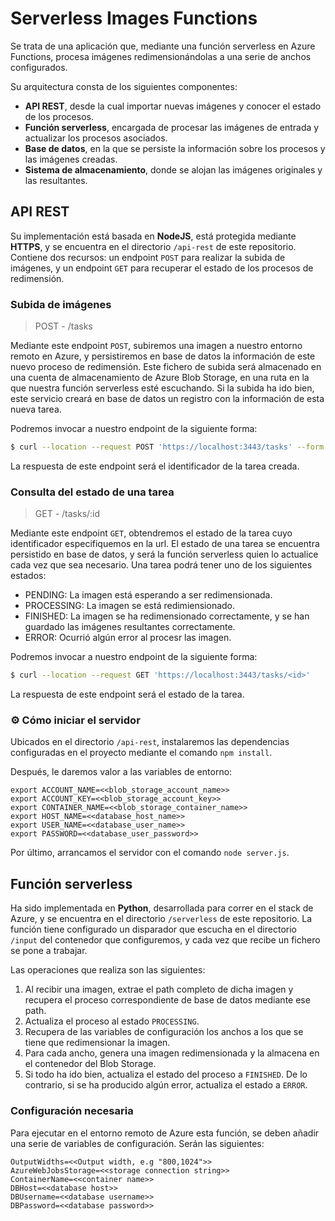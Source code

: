 # Serverless Images Functions

Se trata de una aplicación que, mediante una función serverless en Azure Functions, procesa imágenes redimensionándolas a una serie de anchos configurados.

Su arquitectura consta de los siguientes componentes:

- **API REST**, desde la cual importar nuevas imágenes y conocer el estado de los procesos.
- **Función serverless**, encargada de procesar las imágenes de entrada y actualizar los procesos asociados.
- **Base de datos**, en la que se persiste la información sobre los procesos y las imágenes creadas.
- **Sistema de almacenamiento**, donde se alojan las imágenes originales y las resultantes.

## API REST

Su implementación está basada en **NodeJS**, está protegida mediante **HTTPS**, y se encuentra en el directorio `/api-rest` de este repositorio. 
Contiene dos recursos: un endpoint `POST` para realizar la subida de imágenes, y un endpoint `GET` para recuperar el estado de los procesos de redimensión.

### Subida de imágenes

> POST - /tasks

Mediante este endpoint `POST`, subiremos una imagen a nuestro entorno remoto en Azure, y persistiremos en base de datos la información de este nuevo proceso de redimensión.
Este fichero de subida será almacenado en una cuenta de almacenamiento de Azure Blob Storage, en una ruta en la que nuestra función serverless esté escuchando.
Si la subida ha ido bien, este servicio creará en base de datos un registro con la información de esta nueva tarea.

Podremos invocar a nuestro endpoint de la siguiente forma:

```bash
$ curl --location --request POST 'https://localhost:3443/tasks' --form 'image=@"/home/path/<image_path>"'
```

La respuesta de este endpoint será el identificador de la tarea creada.

### Consulta del estado de una tarea

> GET - /tasks/:id

Mediante este endpoint `GET`, obtendremos el estado de la tarea cuyo identificador especifiquemos en la url. El estado de una tarea se encuentra persistido en base de datos, y será la función serverless quien lo actualice cada vez que sea necesario.
Una tarea podrá tener uno de los siguientes estados:

- PENDING: La imagen está esperando a ser redimensionada.
- PROCESSING: La imagen se está redimiensionado.
- FINISHED: La imagen se ha redimensionado correctamente, y se han guardado las imágenes resultantes correctamente.
- ERROR: Ocurrió algún error al procesr las imagen.

Podremos invocar a nuestro endpoint de la siguiente forma:

```bash
$ curl --location --request GET 'https://localhost:3443/tasks/<id>'
```

La respuesta de este endpoint será el estado de la tarea.

### :gear: Cómo iniciar el servidor

Ubicados en el directorio `/api-rest`, instalaremos las dependencias configuradas en el proyecto mediante el comando `npm install`.

Después, le daremos valor a las variables de entorno:
```
export ACCOUNT_NAME=<<blob_storage_account_name>>
export ACCOUNT_KEY=<<blob_storage_account_key>>
export CONTAINER_NAME=<<blob_storage_container_name>>
export HOST_NAME=<<database_host_name>>
export USER_NAME=<<database_user_name>>
export PASSWORD=<<database_user_password>>
```

Por último, arrancamos el servidor con el comando `node server.js`.

## Función serverless

Ha sido implementada en **Python**, desarrollada para correr en el stack de Azure, y se encuentra en el directorio `/serverless` de este repositorio. La función tiene configurado un disparador que escucha en el directorio `/input` del contenedor que configuremos, y cada vez que recibe un fichero se pone a trabajar.

Las operaciones que realiza son las siguientes:

1. Al recibir una imagen, extrae el path completo de dicha imagen y recupera el proceso correspondiente de base de datos mediante ese path.
2. Actualiza el proceso al estado `PROCESSING`.
3. Recupera de las variables de configuración los anchos a los que se tiene que redimensionar la imagen.
4. Para cada ancho, genera una imagen redimensionada y la almacena en el contenedor del Blob Storage.
5. Si todo ha ido bien, actualiza el estado del proceso a `FINISHED`. De lo contrario, si se ha producido algún error, actualiza el estado a `ERROR`.

### Configuración necesaria

Para ejecutar en el entorno remoto de Azure esta función, se deben añadir una serie de variables de configuración. Serán las siguientes:

```
OutputWidths=<<Output width, e.g "800,1024">>
AzureWebJobsStorage=<<storage connection string>>
ContainerName=<<container name>>
DBHost=<<database host>>
DBUsername=<<database username>>
DBPassword=<<database password>>
```
